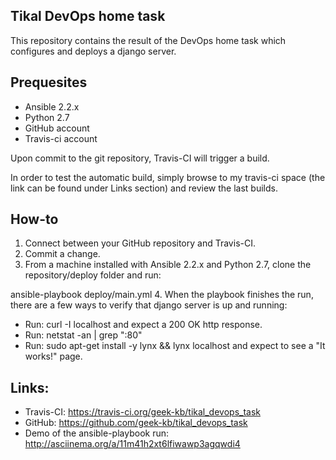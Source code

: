 ## Tikal DevOps home task
This repository contains the result of the DevOps home task which configures and deploys a django server.

## Prequesites
* Ansible 2.2.x
* Python 2.7
* GitHub account
* Travis-ci account

Upon commit to the git repository, Travis-CI will trigger a build.

In order to test the automatic build, simply browse to my travis-ci space (the link can be found under Links section) and review the last builds.

## How-to
1. Connect between your GitHub repository and Travis-CI.
2. Commit a change.
3. From a machine installed with Ansible 2.2.x and Python 2.7, clone the repository/deploy folder and run:

ansible-playbook deploy/main.yml
4. When the playbook finishes the run, there are a few ways to verify that django server is up and running:
* Run: curl -I localhost and expect a 200 OK http response.
* Run: netstat -an | grep ":80"
* Run: sudo apt-get install -y lynx && lynx localhost and expect to see a "It works!" page.
 
## Links:
* Travis-CI: https://travis-ci.org/geek-kb/tikal_devops_task
* GitHub: https://github.com/geek-kb/tikal_devops_task
* Demo of the ansible-playbook run: http://asciinema.org/a/11m41h2xt6lfiwawp3agqwdi4
